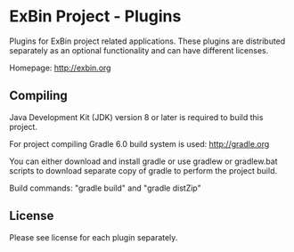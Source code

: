 ExBin Project - Plugins
=======================

Plugins for ExBin project related applications. These plugins are distributed separately as an optional functionality and can have different licenses.

Homepage: http://exbin.org  

Compiling
---------

Java Development Kit (JDK) version 8 or later is required to build this project.

For project compiling Gradle 6.0 build system is used: http://gradle.org

You can either download and install gradle or use gradlew or gradlew.bat scripts to download separate copy of gradle to perform the project build.

Build commands: "gradle build" and "gradle distZip"

License
-------

Please see license for each plugin separately.

